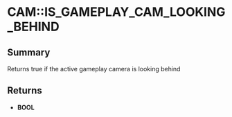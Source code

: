 # CAM::IS_GAMEPLAY_CAM_LOOKING_BEHIND

## Summary
Returns true if the active gameplay camera is looking behind

## Returns
* **BOOL**